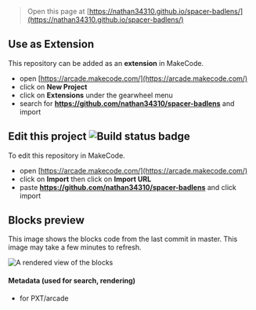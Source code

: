  


> Open this page at [https://nathan34310.github.io/spacer-badlens/](https://nathan34310.github.io/spacer-badlens/)

## Use as Extension

This repository can be added as an **extension** in MakeCode.

* open [https://arcade.makecode.com/](https://arcade.makecode.com/)
* click on **New Project**
* click on **Extensions** under the gearwheel menu
* search for **https://github.com/nathan34310/spacer-badlens** and import

## Edit this project ![Build status badge](https://github.com/nathan34310/spacer-badlens/workflows/MakeCode/badge.svg)

To edit this repository in MakeCode.

* open [https://arcade.makecode.com/](https://arcade.makecode.com/)
* click on **Import** then click on **Import URL**
* paste **https://github.com/nathan34310/spacer-badlens** and click import

## Blocks preview

This image shows the blocks code from the last commit in master.
This image may take a few minutes to refresh.

![A rendered view of the blocks](https://github.com/nathan34310/spacer-badlens/raw/master/.github/makecode/blocks.png)

#### Metadata (used for search, rendering)

* for PXT/arcade
<script src="https://makecode.com/gh-pages-embed.js"></script><script>makeCodeRender("{{ site.makecode.home_url }}", "{{ site.github.owner_name }}/{{ site.github.repository_name }}");</script>
